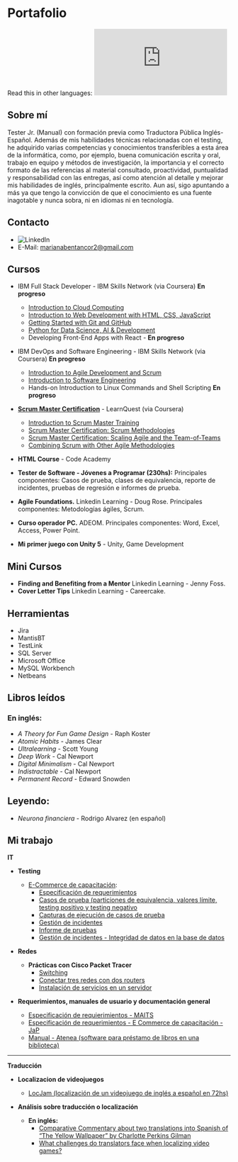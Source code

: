 # Portafolio

Read this in other languages: ![English](https://github.com/marianabv/Portfolio/blob/main/README_en.md)

## Sobre mí
Tester Jr. (Manual) con formación previa como Traductora Pública Inglés-Español. Además de mis habilidades técnicas relacionadas con el testing, he adquirido varias competencias y conocimientos transferibles a esta área de la informática, como, por ejemplo, buena comunicación escrita y oral, trabajo en equipo y métodos de investigación, la importancia y el correcto formato de las referencias al material consultado, proactividad, puntualidad y responsabilidad con las entregas, así como atención al detalle y mejorar mis habilidades de inglés, principalmente escrito. Aun así, sigo apuntando a más ya que tengo la convicción de que el conocimiento es una fuente inagotable y nunca sobra, ni en idiomas ni en tecnología.

## Contacto
* ![LinkedIn](https://www.linkedin.com/in/marianabentancorvero/)
* E-Mail: marianabentancor2@gmail.com

## Cursos
* IBM Full Stack Developer - IBM Skills Network (via Coursera) **En progreso**
   * [Introduction to Cloud Computing](https://coursera.org/share/814868e7000653503ca4722c58f8d32e)
   * [Introduction to Web Development with HTML, CSS, JavaScript](https://coursera.org/share/b24d3ef83521b9ba51f0fe55666447a3)
   * [Getting Started with Git and GitHub](https://coursera.org/share/19fd6fd8de08bc9973d5d549b3cd85c9)
   * [Python for Data Science, AI & Development](https://coursera.org/share/bf5d9a887cd8fd69d57e744c50f6e74b)
   * Developing Front-End Apps with React - **En progreso**
* IBM DevOps and Software Engineering - IBM Skills Network (via Coursera) **En progreso**
    * [Introduction to Agile Development and Scrum](https://coursera.org/share/91f05738debcd1535ee80cb10c82f414)
    * [Introduction to Software Engineering](https://coursera.org/share/7e155ec49c1cc854432153e826727229)
    * Hands-on Introduction to Linux Commands and Shell Scripting **En progreso**
* [**Scrum Master Certification**](https://coursera.org/share/b6eb1eccb295178d4e9ff1737eb96098) - LearnQuest (via Coursera)
   * [Introduction to Scrum Master Training](https://coursera.org/share/927244ef8c7c7e12a14abba7ef0c7c54)
   * [Scrum Master Certification: Scrum Methodologies](https://coursera.org/share/28fd5adf35d0106a7101240b93eb2be6)
   * [Scrum Master Certification: Scaling Agile and the Team-of-Teams](https://coursera.org/share/8cda67b5884c43416ebbb794cedd21d8)
   * [Combining Scrum with Other Agile Methodologies](https://coursera.org/share/3d6834dfb528c31ccbc63c8f4853d3fa)


* **HTML Course** - Code Academy  
* **Tester de Software - Jóvenes a Programar (230hs):** Principales componentes: Casos de prueba, clases de equivalencia, reporte de incidentes, pruebas de regresión e informes de prueba.
* **Agile Foundations.** Linkedin Learning - Doug Rose. Principales componentes: Metodologías ágiles, Scrum.
* **Curso operador PC.** ADEOM. Principales componentes: Word, Excel, Access, Power Point.
* **Mi primer juego con Unity 5** - Unity, Game Development

## Mini Cursos
* **Finding and Benefiting from a Mentor** Linkedin Learning - Jenny Foss. 
* **Cover Letter Tips** Linkedin Learning - Careercake.


## Herramientas
* Jira 
* MantisBT
* TestLink 
* SQL Server 
* Microsoft Office
* MySQL Workbench
* Netbeans

## Libros leídos
### En inglés:
* _A Theory for Fun Game Design_ - Raph Koster 
* _Atomic Habits_ - James Clear
* _Ultralearning_ - Scott Young
* _Deep Work_ - Cal Newport
* _Digital Minimalism_ - Cal Newport
* _Indistractable_ - Cal Newport
* _Permanent Record_ - Edward Snowden


## Leyendo:
* _Neurona financiera_ - Rodrigo Alvarez (en español)


## Mi trabajo

**IT**
* **Testing**
   * [E-Commerce de capacitación](https://japceibal.github.io/e-mercado-TESTING/index.html):
      * [Especificación de requerimientos](https://drive.google.com/file/d/17RlS9YAlslo_ZJAYx8p7WkBLyyiF3QQx/view?usp=sharing)
      * [Casos de prueba (particiones de equivalencia, valores límite, testing positivo y testing negativo](https://docs.google.com/spreadsheets/d/1rUAnQsvaejTNp6m7eQDS_xmyJ6kvtDkM/edit?usp=sharing&ouid=109811958350959586399&rtpof=true&sd=true)
      * [Capturas de ejecución de casos de prueba](https://drive.google.com/file/d/1L6BGh1yYylYteb0RKBV48o9GCndZ6fHb/view?usp=sharing)
      * [Gestión de incidentes](https://docs.google.com/spreadsheets/d/1hwZnQoiJoMc1wEDRpCddNobdRENlpLsg/edit?usp=sharing&ouid=109811958350959586399&rtpof=true&sd=true)
      * [Informe de pruebas](https://drive.google.com/file/d/14UWB5y3OGLCPIUumbfUz0Ke2YkmDiw86/view?usp=sharing)
      * [Gestión de incidentes - Integridad de datos en la base de datos](https://docs.google.com/spreadsheets/d/1fvw3b21eupUzqTgF_atDyx9MXApP0U7V/edit?usp=sharing&ouid=109811958350959586399&rtpof=true&sd=true)

 

* **Redes**
   * **Prácticas con Cisco Packet Tracer**
      * [Switching](https://drive.google.com/file/d/1mGF-gNNYLyMHtOEPZb8lg8ztR8lHhBkE/view?usp=sharing)
      * [Conectar tres redes con dos routers](https://drive.google.com/file/d/16obhmaQ7Y5WC6jj-lgSuReglWdsZgzn8/view?usp=sharing)
      * [Instalación de servicios en un servidor](https://drive.google.com/file/d/1ELrEG1oFLjpfH0U3rqaJAMzkdH5sws0J/view?usp=sharing)
 
*  **Requerimientos, manuales de usuario y documentación general**
      * [Especificación de requierimientos - MAITS](https://drive.google.com/file/d/15AEu23vilcIVj97JIlSMTpSDF-J-Pfo3/view?usp=sharing)
      * [Especificación de requerimientos - E Commerce de capacitación - JaP](https://drive.google.com/file/d/17RlS9YAlslo_ZJAYx8p7WkBLyyiF3QQx/view?usp=sharing)
      * [Manual - Atenea (software para préstamo de libros en una biblioteca)](https://drive.google.com/file/d/1vZj1VKs6Wffxs3QsB1zezJrT5GPIW18Y/view?usp=sharing)

<hr/>


**Traducción**
   * **Localizacion de videojuegos**
     * [LocJam (localización de un videojuego de inglés a español en 72hs)](https://locats.itch.io/intergalactic-wizards-force)

   * **Análisis sobre traducción o localización**
      * **En inglés:**
         * [Comparative Commentary about two translations into Spanish of “The Yellow Wallpaper” by Charlotte Perkins Gilman](https://drive.google.com/file/d/1a-rTQ58fKKEKuInxGyeFr2gqA2URt4ds/view?usp=sharing)
         * [What challenges do translators face when localizing video games?](https://drive.google.com/file/d/16ZWMhZLiQ-pEi1Z4d3n8j8RypP2kd08G/view?usp=sharing)


